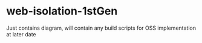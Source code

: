 # web-isolation-1stGen
Just contains diagram, will contain any build scripts for OSS implementation at later date
